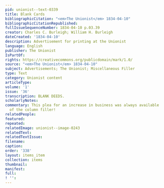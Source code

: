 ```yaml
---
pid: unionist--text-0339
title: Blank Cards
bibliographicCitation: "<em>The Unionist</em> 1834-04-10"
bibliographicCitationRepublished: 
fullIssueSequenceNumber: 1834-04-10 p.03.39
creator: Charles C. Burleigh; William H. Burleigh
dateCreated: '1834-04-10'
description: Advertisement for printing at the Unionist
language: English
publisher: The Unionist
IsPartOf: 
rights: https://creativecommons.org/publicdomain/mark/1.0/
source: "<em>The Unionist</em> 1834-04-10"
subject: Advertisements; The Unionist; Miscellaneous Filler
type: Text
category: Unionist content
articleType: 
volume: '1'
issue: '36'
transcription: BLANK DEEDS.
scholarlyNotes: 
commentary: This plea for an increase in business was always available for bottom
  of the column filler!
relatedPeople: 
featured: 
repeated: 
relatedImage: unionist--image-0243
relatedText: 
relatedTextIssue: 
filename: 
caption: 
order: '338'
layout: items_item
collection: items
thumbnail: 
manifest: 
full: 
! '': 
---
```

